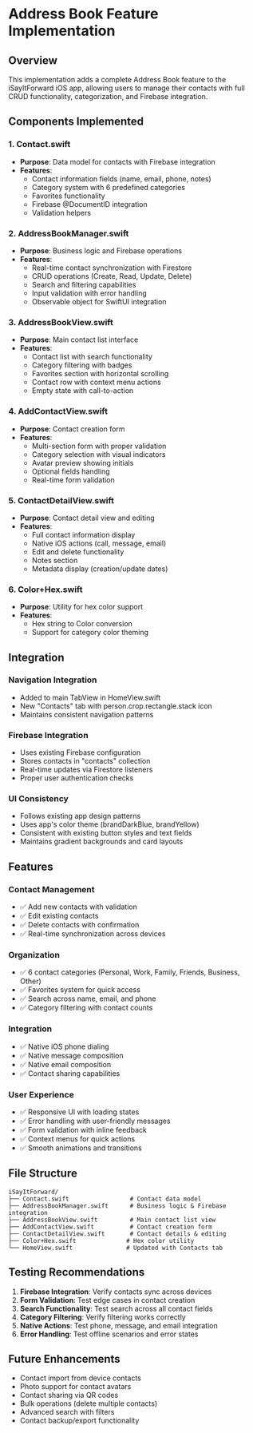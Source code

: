# Address Book Feature Implementation

## Overview
This implementation adds a complete Address Book feature to the iSayItForward iOS app, allowing users to manage their contacts with full CRUD functionality, categorization, and Firebase integration.

## Components Implemented

### 1. Contact.swift
- **Purpose**: Data model for contacts with Firebase integration
- **Features**:
  - Contact information fields (name, email, phone, notes)
  - Category system with 6 predefined categories
  - Favorites functionality
  - Firebase @DocumentID integration
  - Validation helpers

### 2. AddressBookManager.swift
- **Purpose**: Business logic and Firebase operations
- **Features**:
  - Real-time contact synchronization with Firestore
  - CRUD operations (Create, Read, Update, Delete)
  - Search and filtering capabilities
  - Input validation with error handling
  - Observable object for SwiftUI integration

### 3. AddressBookView.swift
- **Purpose**: Main contact list interface
- **Features**:
  - Contact list with search functionality
  - Category filtering with badges
  - Favorites section with horizontal scrolling
  - Contact row with context menu actions
  - Empty state with call-to-action

### 4. AddContactView.swift
- **Purpose**: Contact creation form
- **Features**:
  - Multi-section form with proper validation
  - Category selection with visual indicators
  - Avatar preview showing initials
  - Optional fields handling
  - Real-time form validation

### 5. ContactDetailView.swift
- **Purpose**: Contact detail view and editing
- **Features**:
  - Full contact information display
  - Native iOS actions (call, message, email)
  - Edit and delete functionality
  - Notes section
  - Metadata display (creation/update dates)

### 6. Color+Hex.swift
- **Purpose**: Utility for hex color support
- **Features**:
  - Hex string to Color conversion
  - Support for category color theming

## Integration

### Navigation Integration
- Added to main TabView in HomeView.swift
- New "Contacts" tab with person.crop.rectangle.stack icon
- Maintains consistent navigation patterns

### Firebase Integration
- Uses existing Firebase configuration
- Stores contacts in "contacts" collection
- Real-time updates via Firestore listeners
- Proper user authentication checks

### UI Consistency
- Follows existing app design patterns
- Uses app's color theme (brandDarkBlue, brandYellow)
- Consistent with existing button styles and text fields
- Maintains gradient backgrounds and card layouts

## Features

### Contact Management
- ✅ Add new contacts with validation
- ✅ Edit existing contacts
- ✅ Delete contacts with confirmation
- ✅ Real-time synchronization across devices

### Organization
- ✅ 6 contact categories (Personal, Work, Family, Friends, Business, Other)
- ✅ Favorites system for quick access
- ✅ Search across name, email, and phone
- ✅ Category filtering with contact counts

### Integration
- ✅ Native iOS phone dialing
- ✅ Native message composition
- ✅ Native email composition
- ✅ Contact sharing capabilities

### User Experience
- ✅ Responsive UI with loading states
- ✅ Error handling with user-friendly messages
- ✅ Form validation with inline feedback
- ✅ Context menus for quick actions
- ✅ Smooth animations and transitions

## File Structure
```
iSayItForward/
├── Contact.swift                 # Contact data model
├── AddressBookManager.swift      # Business logic & Firebase integration
├── AddressBookView.swift         # Main contact list view
├── AddContactView.swift          # Contact creation form
├── ContactDetailView.swift       # Contact details & editing
├── Color+Hex.swift              # Hex color utility
└── HomeView.swift               # Updated with Contacts tab
```

## Testing Recommendations

1. **Firebase Integration**: Verify contacts sync across devices
2. **Form Validation**: Test edge cases in contact creation
3. **Search Functionality**: Test search across all contact fields
4. **Category Filtering**: Verify filtering works correctly
5. **Native Actions**: Test phone, message, and email integration
6. **Error Handling**: Test offline scenarios and error states

## Future Enhancements

- Contact import from device contacts
- Photo support for contact avatars
- Contact sharing via QR codes
- Bulk operations (delete multiple contacts)
- Advanced search with filters
- Contact backup/export functionality